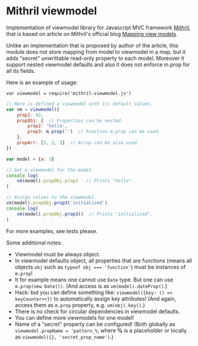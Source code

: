 # Mithril viewmodel

Implementation of viewmodel library for Javascript MVC framework [Mithril](http://mithril.js.org/), that is based on article on Mithril's official blog [Mapping view models](http://lhorie.github.io/mithril-blog/mapping-view-models.html).

Unlike an implementation that is proposed by author of the article, this module does not store mapping from model to viewmodel in a map, but it adds "secret" unwrittable read-only property to each model. Moreover it support nested viewmodel defaults and also it does not enforce m.prop for all its fields.

Here is an example of usage:
    
    var viewmodel = require('mithril-viewmodel.js')

```js
// Here is defined a viewmodel with its default values.
var vm = viewmodel({
    prop1: 42,
    propObj: {  // Properties can be nested.
        prop2: 'hello',
        prop3: m.prop('')  // Function m.prop can be used.
    },
    propArr: [1, 2, 3]  // Array can be also used.
})

var model = {a: 3}

// Get a viewmodel for the model.
console.log(
    vm(model).propObj.prop2   // Prints "hello".
)

// Assign values to the viewmodel.
vm(model).propObj.prop3('initialized')
console.log(
    vm(model).propObj.prop3()  // Prints "initialized".
)
```

For more examples, see tests please.

Some additional notes:
 * Viewmodel must be always object.
 * In viewmodel defaults object, all properties that are functions (means all objects `obj` such as `typeof obj === 'function'`) must be instances of `m.prop`!
 * It for example means one cannot use `Date` type. But one can use `m.prop(new Date())`. (And access is as `vm(model).dateProp()`.)
 * Hack: but you can define something like: `viewmodel({key: () => keyCounter++})` to automatically assign key attributes! (And again, access them as `m.prop` property, e.g. `vm(obj).key()`.)
 * There is no check for circular dependencies in viewmodel defaults.
 * You can define more viewmodels for one model!
 * Name of a "secret" property can be configured! (Both globally as `viewmodel.propName = 'pattern_%`, where **%** is a placeholder or locally as `viewmodel({}, 'secret_prop_name')`.)

